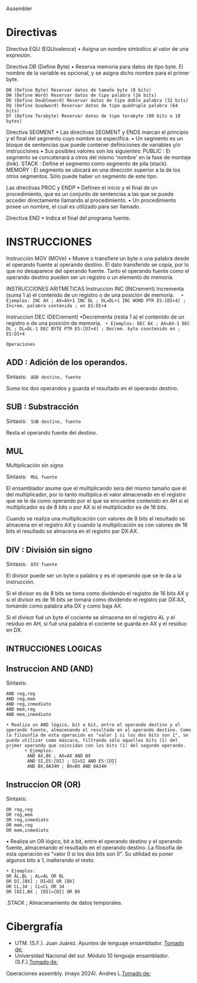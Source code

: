 Assembler

# Directivas

Directiva EQU (EQUivalence)
   • Asigna un nombre simbólico al valor de una expresión.

Directiva DB (Define Byte)
    • Reserva memoria para datos de tipo byte.
    El nombre de la variable es opcional, y se asigna dicho nombre para el primer byte.
```
DB (Define Byte) Reservar datos de tamaño byte (8 bits)
DW (Define Word) Reservar datos de tipo palabra (16 bits)
DD (Define Doubleword) Reservar datos de tipo doble palabra (32 bits)
DQ (Define Quadword) Reservar datos de tipo quádruple palabra (64 bits)
DT (Define Terabyte) Reservar datos de tipo terabyte (80 bits o 10 bytes) 
```

Directiva SEGMENT
    • Las directivas SEGMENT y ENDS marcan el principio y el final del segmento cuyo nombre se especifica.
    • Un segmento es un bloque de sentencias que puede contener definiciones de variables y/o instrucciones
    • Sus posibles valores son los siguientes:
        PUBLIC : El segmento se concatenará a otros del mismo 'nombre' en la fase de montaje (link).
        STACK : Define el segmento como segmento de pila (stack).
        MEMORY : El segmento se ubicará en una dirección superior a la de los otros segmentos. Sólo puede haber un segmento de este tipo.

Las directivas PROC y ENDP 
    • Definen el inicio y el final de un procedimiento, que es un conjunto de sentencias a las que se puede acceder directamente llamando al procedimiento. 
    • Un procedimiento posee un nombre, el cual es utilizado para ser llamado. 

Directiva END
    • Indica el final del programa fuente.



# INSTRUCCIONES

Instrucción MOV (MOVe)
    • Mueve o transfiere un byte o una palabra desde el operando fuente al operando destino. El dato transferido se copia, por lo que no desaparece del operando fuente. Tanto el operando fuente como el operando destino pueden ser un registro o un elemento de memoria.


INSTRUCCIONES ARITMETICAS
Instruccion INC (INCrement)
    Incrementa (suma 1 a) el contenido de un registro o de una posición de memoria.
      ```  • Ejemplos:
            INC AX ; AX=AX+1
            INC DL ; DL=DL+1
            INC WORD PTR ES:[DI+4] ; Increm. palabra contenida
                                   ; en ES:DI+4```

Instruccion DEC (DECrement)
    •Decrementa (resta 1 a) el contenido de un registro o de una posición de memoria.
      ```  • Ejemplos:
            DEC AX ; AX=AX-1
            DEC DL ; DL=DL-1
            DEC BYTE PTR ES:[DI+4] ; Decrem. byte coontenido en
                                   ; ES:DI+4
                                   ```




`Operaciones`

## ADD : Adición de los operandos.

Sintaxis:        ``` ADD destino, fuente```

Suma los dos operandos y guarda el resultado en el operando destino.

## SUB : Substracción

Sintaxis:        ``` SUB destino, fuente```

Resta el operando fuente del destino.

## MUL
Multiplicación sin signo

Sintaxis:        ``` MUL fuente```

El ensamblador asume que el multiplicando sera del mismo tamaño que el del multiplicador, por lo tanto multiplica el valor almacenado en el registro que se le da como operando por el que se encuentre contenido en AH si el multiplicador es de 8 bits o por AX si el multiplicador es de 16 bits.

Cuando se realiza una multiplicación con valores de 8 bits el resultado se almacena en el registro AX y cuando la multiplicación es con valores de 16 bits el resultado se almacena en el registro par DX:AX.

## DIV : División sin signo

Sintaxis:        ``` DIV fuente```

El divisor puede ser un byte o palabra y es el operando que se le da a la instrucción.

Si el divisor es de 8 bits se toma como dividendo el registro de 16 bits AX y si el divisor es de 16 bits se tomara como dividendo el registro par DX:AX, tomando como palabra alta DX y como baja AX.

Si el divisor fué un byte el cociente se almacena en el registro AL y el residuo en AH, si fué una palabra el cociente se guarda en AX y el residuo en DX.



## INTRUCCIONES LOGICAS

## Instruccion AND (AND)
Sintaxis: 
```
AND reg,reg
AND reg,mem
AND reg,inmediato
AND mem,reg
AND mem,inmediato
```
    • Realiza un AND lógico, bit a bit, entre el operando destino y el operando fuente, almacenando el resultado en el operando destino. Como la filosofía de esta operación es "valor 1 si los dos bits son 1", se puede utilizar como máscara, filtrando sólo aquellos bits (1) del primer operando que coincidan con los bits (1) del segundo operando.
    ```    • Ejemplos:
            AND AX,BX ; AX=AX AND BX
            AND SI,ES:[DI] ; SI=SI AND ES:[DI]
            AND BX,0A34H ; BX=BX AND 0A34H ```


## Instruccion OR (OR)
Sintaxis: 
```
OR reg,reg
OR reg,mem
OR reg,inmediato
OR mem,reg
OR mem,inmediato
```
• Realiza un OR lógico, bit a bit, entre el operando destino y el operando fuente,
almacenando el resultado en el operando destino. La filosofía de esta
operación es "valor 0 si los dos bits son 0". Su utilidad es poner algunos bits a
1, inalterando el resto.
```
• Ejemplos:
OR AL,BL ; AL=AL OR BL
OR DI,[BX] ; DI=DI OR [BX]
OR CL,34 ; CL=CL OR 34
OR [DI],BX ; [DI]=[DI] OR BX 
```

.STACK         ; Almacenamiento de datos temporales.


# Cibergrafía

* UTM. (S.F.). Juan Juárez. Apuntes de lenguaje ensamblador. [Tomado de:](https://www.utm.mx/~jjf/le/LE_APENDICE_D.pdf)
* Universidad Nacional del sur. Módulo 10 lenguaje ensamblador. (S.F.).[Tomado de:](https://cs.uns.edu.ar/~ldm/mypage/data/oc/apuntes/2019-modulo10.pdf)


Operaciones assembly. (mayo 2024). Andres L.[Tomado de:](https://www.youtube.com/watch?v=OvciyPX01O4)